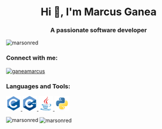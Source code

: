 <h1 align="center">Hi 👋, I'm Marcus Ganea</h1>
<h3 align="center">A passionate software developer</h3>

<p align="left"> <img src="https://komarev.com/ghpvc/?username=marsonred&label=Profile%20views&color=0e75b6&style=flat" alt="marsonred" /> </p>

<h3 align="left">Connect with me:</h3>
<p align="left">
<a href="https://twitter.com/ganeamarcus" target="blank"><img align="center" src="https://raw.githubusercontent.com/rahuldkjain/github-profile-readme-generator/master/src/images/icons/Social/twitter.svg" alt="ganeamarcus" height="30" width="40" /></a>
</p>

<h3 align="left"">Languages and Tools:</h3>
<p align="left"> <a href="https://www.cprogramming.com/" target="_blank" rel="noreferrer"> <img src="https://raw.githubusercontent.com/devicons/devicon/master/icons/c/c-original.svg" alt="c" width="40" height="40"/> </a> <a href="https://www.w3schools.com/cpp/" target="_blank" rel="noreferrer"> <img src="https://raw.githubusercontent.com/devicons/devicon/master/icons/cplusplus/cplusplus-original.svg" alt="cplusplus" width="40" height="40"/> </a> <a href="https://www.java.com" target="_blank" rel="noreferrer"> <img src="https://raw.githubusercontent.com/devicons/devicon/master/icons/java/java-original.svg" alt="java" width="40" height="40"/> </a> <a href="https://www.python.org" target="_blank" rel="noreferrer"> <img src="https://raw.githubusercontent.com/devicons/devicon/master/icons/python/python-original.svg" alt="python" width="40" height="40"/> </a> </p>

<p><img align="left" src="https://github-readme-stats.vercel.app/api/top-langs?username=marsonred&show_icons=true&locale=en&layout=compact" alt="marsonred" /></p>

<p>&nbsp;<img align="center" src="https://github-readme-stats.vercel.app/api?username=marsonred&show_icons=true&locale=en" alt="marsonred" /></p>
